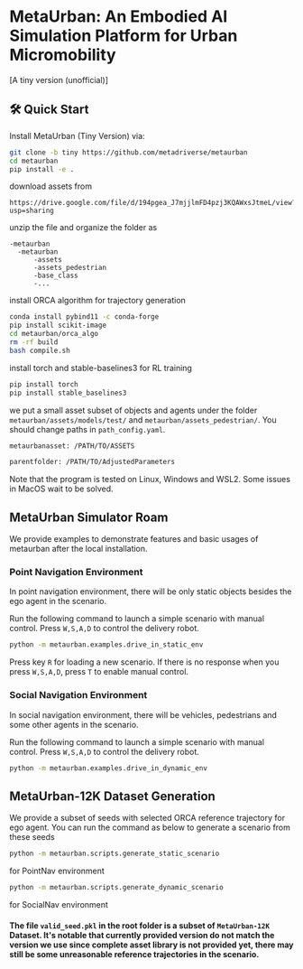 # MetaUrban: An Embodied AI Simulation Platform for Urban Micromobility

[A tiny version (unofficial)]


## 🛠 Quick Start
Install MetaUrban (Tiny Version) via:

```bash
git clone -b tiny https://github.com/metadriverse/metaurban
cd metaurban
pip install -e .
```

download assets from

```
https://drive.google.com/file/d/194pgea_J7mjjlmFD4pzj3KQAWxsJtmeL/view?usp=sharing
```

unzip the file and organize the folder as

```
-metaurban
  -metaurban
      -assets
      -assets_pedestrian
      -base_class
      -...
```

install ORCA algorithm for trajectory generation

```bash
conda install pybind11 -c conda-forge
pip install scikit-image
cd metaurban/orca_algo
rm -rf build
bash compile.sh 
```

install torch and stable-baselines3 for RL training

```bash
pip install torch
pip install stable_baselines3
```

we put a small asset subset of objects and agents under the folder `metaurban/assets/models/test/` and `metaurban/assets_pedestrian/`. You should change paths in `path_config.yaml`.

```bash
metaurbanasset: /PATH/TO/ASSETS

parentfolder: /PATH/TO/AdjustedParameters
```

Note that the program is tested on Linux, Windows and WSL2. Some issues in MacOS wait to be solved.


## MetaUrban Simulator Roam
We provide examples to demonstrate features and basic usages of metaurban after the local installation.

### Point Navigation Environment

In point navigation environment, there will be only static objects besides the ego agent in the scenario.

Run the following command to launch a simple scenario with manual control. Press `W,S,A,D` to control the delivery robot. 


```bash
python -m metaurban.examples.drive_in_static_env
```

Press key ```R``` for loading a new scenario. If there is no response when you press `W,S,A,D`, press `T` to enable manual control.

### Social Navigation Environment
In social navigation environment, there will be vehicles, pedestrians and some other agents in the scenario.

Run the following command to launch a simple scenario with manual control. Press `W,S,A,D` to control the delivery robot. 

```bash
python -m metaurban.examples.drive_in_dynamic_env
```

## MetaUrban-12K Dataset Generation
We provide a subset of seeds with selected ORCA reference trajectory for ego agent. You can run the command as below to generate a scenario from these seeds

```bash
python -m metaurban.scripts.generate_static_scenario
```

for PointNav environment 

```bash
python -m metaurban.scripts.generate_dynamic_scenario
```

for SocialNav environment 

#### The file `valid_seed.pkl` in the root folder is a subset of `MetaUrban-12K` Dataset. It's notable that currently provided version do not match the version we use since complete asset library is not provided yet, there may still be some unreasonable reference trajectories in the scenario.
